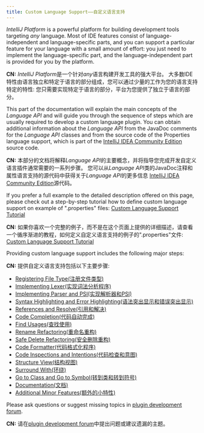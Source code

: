```yaml
---
title: Custom Language Support——自定义语言支持
---
```



*IntelliJ Platform* is a powerful platform for building development tools targeting *any* language.
Most of IDE features consist of language-independent and language-specific parts, and you can support a particular feature for your language with a small amount of effort:
you just need to implement the language-specific part, and the language-independent part is provided for you by the platform.

**CN:**  *IntelliJ Platform*是一个针对*any*语言构建开发工具的强大平台。
        大多数IDE特性由语言独立和特定于语言的部分组成，您可以通过少量的工作为您的语言支持特定的特性:
        您只需要实现特定于语言的部分，平台为您提供了独立于语言的部分。

This part of the documentation will explain the main concepts of the *Language API* and will guide you through the sequence of steps which are usually required to develop a custom language plugin.
You can obtain additional information about the *Language API* from the JavaDoc comments for the *Language API* classes and from the source code of the Properties language support, which is part of the
[IntelliJ IDEA Community Edition](https://github.com/JetBrains/intellij-community)
source code.

**CN:**  本部分的文档将解释*Language API*的主要概念，并将指导您完成开发自定义语言插件通常需要的一系列步骤。
        您可以从*Language API*类的JavaDoc注释和属性语言支持的源代码中获得关于*Language API*的更多信息
        [IntelliJ IDEA Community Edition](https://github.com/JetBrains/intellij-community)源代码。

If you prefer a full example to the detailed description offered on this page, please check out a step-by-step tutorial how to define custom language support on example of ".properties" files:
[Custom Language Support Tutorial](/tutorials/custom_language_support_tutorial.md)

**CN:**  如果你喜欢一个完整的例子，而不是在这个页面上提供的详细描述，请查看一个循序渐进的教程，如何定义自定义语言支持的例子的".properties"文件:
        [Custom Language Support Tutorial](/tutorials/custom_language_support_tutorial.md)

Providing custom language support includes the following major steps:

**CN:**  提供自定义语言支持包括以下主要步骤:

* [Registering File Type(注册文件类型)](/reference_guide/custom_language_support/registering_file_type.md)
* [Implementing Lexer(实现词法分析程序)](/reference_guide/custom_language_support/implementing_lexer.md)
* [Implementing Parser and PSI(实现解析器和PSI)](/reference_guide/custom_language_support/implementing_parser_and_psi.md)
* [Syntax Highlighting and Error Highlighting(语法突出显示和错误突出显示)](/reference_guide/custom_language_support/syntax_highlighting_and_error_highlighting.md)
* [References and Resolve(引用和解决)](/reference_guide/custom_language_support/references_and_resolve.md)
* [Code Completion(代码自动完成)](/reference_guide/custom_language_support/code_completion.md)
* [Find Usages(查找使用)](/reference_guide/custom_language_support/find_usages.md)
* [Rename Refactoring(重命名重构)](/reference_guide/custom_language_support/rename_refactoring.md)
* [Safe Delete Refactoring(安全删除重构)](/reference_guide/custom_language_support/safe_delete_refactoring.md)
* [Code Formatter(代码格式化程序)](/reference_guide/custom_language_support/code_formatting.md)
* [Code Inspections and Intentions(代码检查和意图)](/reference_guide/custom_language_support/code_inspections_and_intentions.md)
* [Structure View(结构视图)](/reference_guide/custom_language_support/structure_view.md)
* [Surround With(环绕)](/reference_guide/custom_language_support/surround_with.md)
* [Go to Class and Go to Symbol(转到类和转到符号)](/reference_guide/custom_language_support/go_to_class_and_go_to_symbol.md)
* [Documentation(文档)](/reference_guide/custom_language_support/documentation.md)
* [Additional Minor Features(额外的小特性)](/reference_guide/custom_language_support/additional_minor_features.md)


Please ask questions or suggest missing topics in [plugin development forum](https://intellij-support.jetbrains.com/hc/en-us/community/topics/200366979-IntelliJ-IDEA-Open-API-and-Plugin-Development).

**CN:**  请在[plugin development forum](https://intellij-support.jetbrains.com/hc/en-us/community/topics/200366979-IntelliJ-IDEA-Open-API-and-Plugin-Development)中提出问题或建议遗漏的主题。